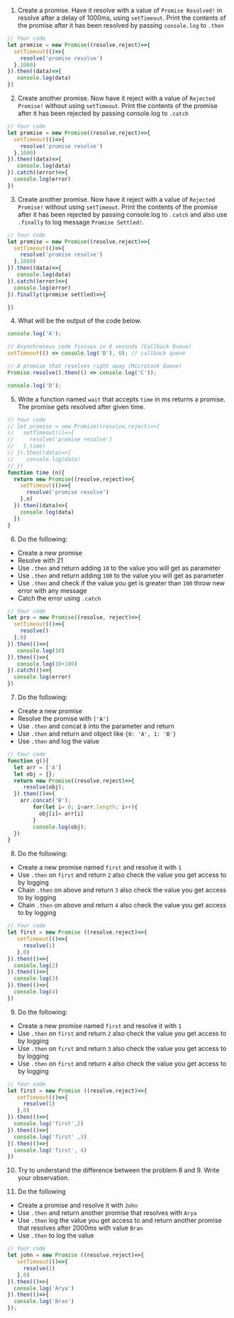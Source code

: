 1. Create a promise. Have it resolve with a value of `Promise Resolved!` in resolve after a delay of 1000ms, using `setTimeout`. Print the contents of the promise after it has been resolved by passing `console.log` to `.then`

```js
// Your code
let promise = new Promise((resolve,reject)=>{
  setTimeout(()=>{
    resolve('promise resolve')
  },1000)
}).then((data)=>{
   console.log(data)
})
```

2. Create another promise. Now have it reject with a value of `Rejected Promise!` without using `setTimeout`. Print the contents of the promise after it has been rejected by passing console.log to `.catch`

```js
// Your code
let promise = new Promise((resolve,reject)=>{
  setTimeout(()=>{
    resolve('promise resolve')
  },1000)
}).then((data)=>{
   console.log(data)
}).catch((error)=>{
  console.log(error)
})
```

3. Create another promise. Now have it reject with a value of `Rejected Promise!` without using `setTimeout`. Print the contents of the promise after it has been rejected by passing console.log to `.catch` and also use `.finally` to log message `Promise Settled!`.

```js
// Your code
let promise = new Promise((resolve,reject)=>{
  setTimeout(()=>{
    resolve('promise resolve')
  },1000)
}).then((data)=>{
   console.log(data)
}).catch((error)=>{
  console.log(error)
}).finally((promise settled)=>{

})
```

4. What will be the output of the code below.

```js
console.log('A');

// Asynchronous code finises in 0 seconds (Callback Queue)
setTimeout(() => console.log('B'), 0); // callback queue

// A promise that resolves right away (Microtask Queue)
Promise.resolve().then(() => console.log('C'));

console.log('D');
```


5. Write a function named `wait` that accepts `time` in ms returns a promise. The promise gets resolved after given time.

```js
// Your code
// let promise = new Promise((resolve,reject)=>{
//   setTimeout(()=>{
//     resolve('promise resolve')
//   },time)
// }).then((data)=>{
//    console.log(data)
// })
function time (n){
  return new Promise((resolve,reject)=>{
    setTimeout(()=>{
      resolve('promise resolve')
    },n)
  }).then((data)=>{
    console.log(data)
  })
}
```

6. Do the following:

- Create a new promise
- Resolve with 21
- Use `.then` and return adding `10` to the value you will get as parameter
- Use `.then` and return adding `100` to the value you will get as parameter
- Use `.then` and check if the value you get is greater than `100` throw new error with any message
- Catch the error using `.catch`

```js
// Your code
let pro = new Promise((resolve, reject)=>{
  setTimeout(()=>{
    resolve()
  },0)
}).then(()=>{
   console.log(10)
}).then(()=>{
   console.log(10+100)
}).catch(()=>{
  console.log(error)
})
```

7. Do the following:

- Create a new promise
- Resolve the promise with `['A']`
- Use `.then` and concat `B` into the parameter and return
- Use `.then` and return and object like `{0: 'A', 1: 'B'}`
- Use `.then` and log the value

```js
// Your code
function g(){
  let arr = ['A']
  let obj = {};
  return new Promise((resolve,reject)=>{
     resolve(obj);
  }).then(()=>{
    arr.concat('B');
        for(let i= 0; i<arr.length; i++){
          obj[i]= arr[i]
        }
        console.log(obj);
  })
}
```

8. Do the following:

- Create a new promise named `first` and resolve it with `1`
- Use `.then` on `first` and return `2` also check the value you get access to by logging
- Chain `.then` on above and return `3` also check the value you get access to by logging
- Chain `.then` on above and return `4` also check the value you get access to by logging

```js
// Your code
let first = new Promise ((resolve,reject)=>{
   setTimeout(()=>{
     resolve(1)
   },0)
}).then(()=>{
  console.log(2)
}).then(()=>{
  console.log(3)
}).then(()=>{
  console.log(4)
})
```

9. Do the following:

- Create a new promise named `first` and resolve it with `1`
- Use `.then` on `first` and return `2` also check the value you get access to by logging
- Use `.then` on `first` and return `3` also check the value you get access to by logging
- Use `.then` on `first` and return `4` also check the value you get access to by logging

```js
// Your code
let first = new Promise ((resolve,reject)=>{
   setTimeout(()=>{
     resolve(1)
   },0)
}).then(()=>{
  console.log('first',2)
}).then(()=>{
  console.log('first' ,3)
}).then(()=>{
  console.log('first', 4)
})
```

10. Try to understand the difference between the problem 8 and 9. Write your observation.

11. Do the following

- Create a promise and resolve it with `John`
- Use `.then` and return another promise that resolves with `Arya`
- Use `.then` log the value you get access to and return another promise that resolves after 2000ms with value `Bran`
- Use `.then` to log the value

```js
// Your code
let john = new Promise ((resolve,reject)=>{
   setTimeout(()=>{
     resolve(1)
   },0)
}).then(()=>{
  console.log('Arya')
}).then(()=>{
  console.log('Bran')
});

```
